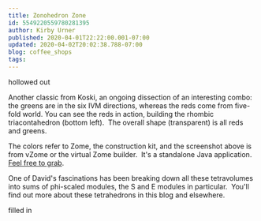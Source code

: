 ```yaml
---
title: Zonohedron Zone
id: 5549220559780281395
author: Kirby Urner
published: 2020-04-01T22:22:00.001-07:00
updated: 2020-04-02T20:02:38.788-07:00
blog: coffee_shops
tags: 
---
```


[](https://blogger.googleusercontent.com/img/b/R29vZ2xl/AVvXsEg8ye7ouQ6WGNEM-KEVDaVBjflzX1CINo4K4jCjF1OspUozhDtqj-JwcOms721xX9zzH2py6cXP0b45MygjQw-whhDnkwFZkgkMy6IiJEKHZAYq4Qt_bRfSYEZ2Gxsc_-itZoVlinKLOUqr/s1600/zonahedrons.jpg)

hollowed out

Another classic from Koski, an ongoing dissection of an interesting combo:  the greens are in the six IVM directions, whereas the reds come from five-fold world. You can see the reds in action, building the rhombic triacontahedron (bottom left).  The overall shape (transparent) is all reds and greens.

The colors refer to Zome, the construction kit, and the screenshot above is from vZome or the virtual Zome builder.  It's a standalone Java application.  [Feel free to grab](http://vzome.com/).

One of David's fascinations has been breaking down all these tetravolumes into sums of phi-scaled modules, the S and E modules in particular.  You'll find out more about these tetrahedrons in this blog and elsewhere.

[](https://blogger.googleusercontent.com/img/b/R29vZ2xl/AVvXsEiOov0zMQt7-uGRTgVPlISYVijVqV1dtt8-bp8GatFj-x6jB77wgsZqGzhPoAJctJ1jxoUGxVlcmYNP6Oia5lSigqlsCnGfVieLE8vA3KgoFV4z3uhED4-W0gsaMWEMyqL6GYCuTM5nvkct/s1600/f988_13A.png)

[](https://blogger.googleusercontent.com/img/b/R29vZ2xl/AVvXsEiAPJbuosOc3RxajoDaMIKffYR2Xtp44VQ0fsecua2zSVKIYSBaFr2WJ6yYROySm6R8VLK-Ej6E3Bz6M6me_G0Z82qVLZZw_xcKq-aM7rVS7TgOZeCVspRnKDoWcUK4kN-UQJu0oNSfLFSB/s1600/filled_in.jpg)

filled in
